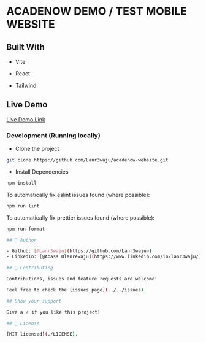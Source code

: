 # ACADENOW DEMO / TEST MOBILE WEBSITE

## Built With

- Vite

- React

- Tailwind

## Live Demo

[Live Demo Link](https://acadenow-dev.netlify.app/)

### Development (Running locally)

- Clone the project

```bash
git clone https://github.com/Lanr3waju/acadenow-website.git

```

- Install Dependencies

```bash
npm install
```

To automatically fix eslint issues found (where possible):

```bash
npm run lint

```

To automatically fix prettier issues found (where possible):

```bash
npm run format

## 👤 Author

- Github: [@Lanr3waju](https://github.com/Lanr3waju>)
- LinkedIn: [@Abass Olanrewaju](https://www.linkedin.com/in/lanr3waju/)

## 🤝 Contributing

Contributions, issues and feature requests are welcome!

Feel free to check the [issues page](../../issues).

## Show your support

Give a ⭐️ if you like this project!

## 📝 License

[MIT licensed](./LICENSE).
```
